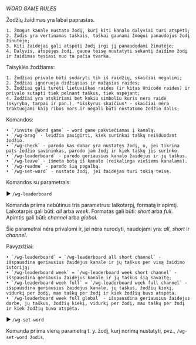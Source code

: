 *WORD GAME RULES*

Žodžių žaidimas yra labai paprastas.

	1. Žmogus kanale nustato žodį, kurį kiti kanalo dalyviai turi atspėti;
	2. Žodis yra vertinamas taškais, taškai gaunami žmogui panaudojus žodį žinutėje;
	3. Kiti žaidėjai gali atspėti žodį irgi jį panaudodami žinutėje;
	4. Dalyvis, atspėjęs žodį, gauna teisę nustatyti sekantį žaidimo žodį ir žaidimas tęsiasi nuo ta pačia tvarka.

Taisyklės žodžiams:

	1. Žodžiai privalo būti sudaryti tik iš raidžių, skaičiai negalimi;
	2. Žodžiai ignoruoja didžiąsias ir mažąsias raides;
	3. Žodžiai gali turėti lietuviškas raides (ir kitas Unicode raides) ir privalo sutapti tiek pelnant taškus, tiek aspėjant;
	4. Žodžiai yra atskiriami bet kokiu simboliu kuris nėra raidė (skyryba, tarpai ir pan.), *išskyrus skaičius* - skaičiai nėra traktuojami kaip ribos nors ir negali būti nustatomo žodžio dalis;

Komandos:

	• `/invite @Word game` - word game pakviečiamas į kanalą.
	• `/wg-brag` - leidžia pasigirti, kiek surinkai taškų neišduodant žodžio.
	• `/wg-check` - parodo kas dabar yra nustatęs žodį, o, jei tikrina pats žodžio savininkas, parodo jam žodį ir kiek taškų jis surinko.
	• `/wg-leaderboard` - parodo geriausius kanalo žaidėjus ir jų taškus.
	• `/wg-leave` - išmeta botą iš kanalo (reikalinga viešiems kanalams).
	• `/wg-readme` - parodo šią pagalbą.
	• `/wg-set-word` - nustato žodį, jei žaidėjas turi tokią teisę.

Komandos su parametrais:

▶ `/wg-leaderboard`

Komanda priima nebūtinus tris parametrus: laikotarpį, formatą ir apimtį.
Laikotarpis gali būti: _all_ arba _week_.
Formatas gali būti: _short_ arba _full_.
Apimtis gali būti: _channel_ arba _global_.

Šie parametrai nėra privalomi ir, jei nėra nurodyti, naudojami yra: _all_, _short_ ir _channel_.

Pavyzdžiai:

	• `/wg-leaderboard` = `/wg-leaderboard all short channel` - išspausdina geriausius žaidėjus kanale ir jų taškus per visą žaidimo istoriją;
	• `/wg-leaderboard week` = `/wg-leaderboard week short channel` - išspausdina geriausiu žaidėjus kanale ir jų taškus šią savaitę;
	• `/wg-leaderboard week full` = `/wg-leaderboard week full channel` - išspausdina geriausius žaidėjus kanale, jų taškus, žodžių kiekį, vidurkį per žodį, max taškų per žodį ir kiek žodžių buvo atspėta.
	• `/wg-leaderboard week full global` - išspausdina geriausius žaidėjus darbe, jų taškus, žodžių kiekį, vidurkį per žodį, max taškų per žodį ir kiek žodžių buvo atspėta.

▶ `/wg-set-word`

Komanda priima vieną parametrą t. y. žodį, kurį norimą nustatyti, pvz., `/wg-set-word žodis`.